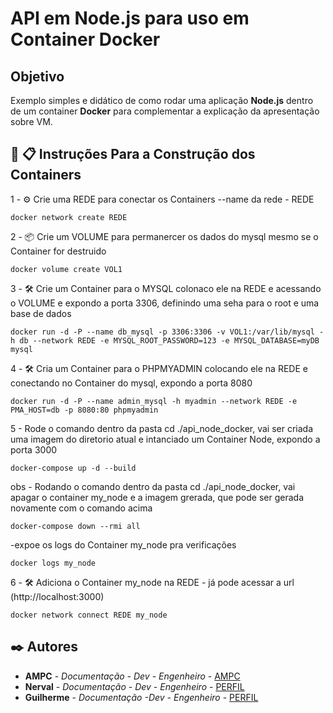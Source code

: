 # API em Node.js para uso em Container Docker

## Objetivo

Exemplo simples e didático de como rodar uma aplicação **Node.js** dentro de um container **Docker** para complementar a explicação da apresentação sobre VM.

## 🚀  📋 Instruções Para a Construção dos Containers

1 - ⚙️ Crie uma REDE para conectar os Containers --name da rede - REDE

``` 
docker network create REDE 
```

2 - 📦 Crie um VOLUME para permanercer os dados do mysql mesmo se o Container for destruido

```
docker volume create VOL1
```

3 - 🛠️ Crie um Container para o MYSQL colonaco ele na REDE e acessando o VOLUME e expondo a porta 3306, definindo uma seha para o root e uma base de dados

```
docker run -d -P --name db_mysql -p 3306:3306 -v VOL1:/var/lib/mysql -h db --network REDE -e MYSQL_ROOT_PASSWORD=123 -e MYSQL_DATABASE=myDB mysql
```

4 - 🛠️ Cria um Container para o PHPMYADMIN colocando ele na REDE e conectando no Container do mysql, expondo a porta 8080

```
docker run -d -P --name admin_mysql -h myadmin --network REDE -e PMA_HOST=db -p 8080:80 phpmyadmin
```

5 - Rode o comando dentro da pasta cd ./api_node_docker, vai ser criada uma imagem do diretorio atual e intanciado um Container Node, expondo a porta 3000

```
docker-compose up -d --build
```

obs - Rodando o comando dentro da pasta cd ./api_node_docker, vai apagar o container my_node e a imagem grerada, que pode ser gerada novamente com o comando acima

```
docker-compose down --rmi all
```

-expoe os logs do Container my_node pra verificações
```
docker logs my_node
```


6 - 🛠️ Adiciona o Container my_node na REDE -  já pode acessar a url (http://localhost:3000)

```
docker network connect REDE my_node
```

## ✒️ Autores

* **AMPC** - *Documentação - Dev - Engenheiro* - [AMPC](https://github.com/TonyMPCastro)
* **Nerval** - *Documentação - Dev - Engenheiro* - [PERFIL]()
* **Guilherme** - *Documentação -Dev - Engenheiro* - [PERFIL]()

